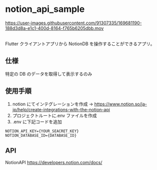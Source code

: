 # notion_api_sample



https://user-images.githubusercontent.com/91307335/169681190-188d3d8a-e1c1-400d-8164-f765b6205dbb.mov


<br>
Flutter クライアントアプリから NotionDB を操作することができるアプリ。

## 仕様

特定の DB のデータを取得して表示するのみ

## 使用手順

1. notion にてインテグレーションを作成
   → https://www.notion.so/ja-jp/help/create-integrations-with-the-notion-api
2. プロジェクトルートに.env ファイルを作成
3. .env に下記コードを追加

```
NOTION_API_KEY={YOUR_SEACRET_KEY}
NOTION_DATABASE_ID={DATABASE_ID}
```

## API

NotionAPI
https://developers.notion.com/docs/
